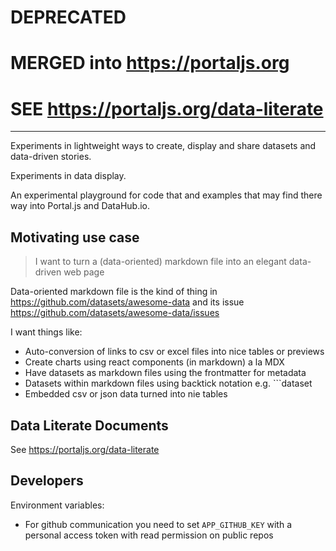 # DEPRECATED 

# MERGED into https://portaljs.org

# SEE https://portaljs.org/data-literate

---

Experiments in lightweight ways to create, display and share datasets and data-driven stories.

Experiments in data display.

An experimental playground for code that and examples that may find there way into Portal.js and DataHub.io.

## Motivating use case

> I want to turn a (data-oriented) markdown file into an elegant data-driven web page

Data-oriented markdown file is the kind of thing in https://github.com/datasets/awesome-data and its issue https://github.com/datasets/awesome-data/issues

I want things like:

* Auto-conversion of links to csv or excel files into nice tables or previews
* Create charts using react components (in markdown) a la MDX
* Have datasets as markdown files using the frontmatter for metadata
* Datasets within markdown files using backtick notation e.g. \`\`\`dataset
* Embedded csv or json data turned into nie tables

## Data Literate Documents

See https://portaljs.org/data-literate

## Developers

Environment variables:

* For github communication you need to set `APP_GITHUB_KEY` with a personal access token with read permission on public repos
